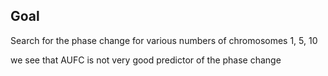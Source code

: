 ## Goal

Search for the phase change for various numbers of chromosomes 1, 5, 10

we see that AUFC is not very good predictor of the phase change
